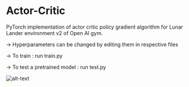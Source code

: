 # Actor-Critic

PyTorch implementation of actor critic policy gradient algorithm for Lunar Lander environment v2 of Open AI gym.

-> Hyperparameters can be changed by editing them in respective files

-> To train : run train.py

-> To test a pretrained model : run test.py


![alt-text](https://github.com/nikhilbarhate99/Actor-Critic/blob/master/gif/1.gif)
